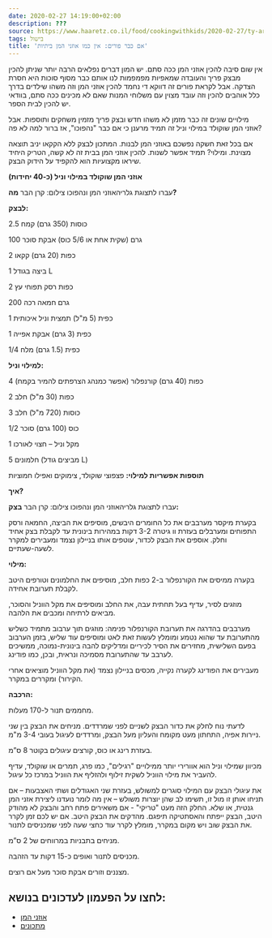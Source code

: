```yaml
---
date: 2020-02-27 14:19:00+02:00
description: ???
source: https://www.haaretz.co.il/food/cookingwithkids/2020-02-27/ty-article/0000017f-f8fc-d044-adff-fbfd0c860000
tags: בישול
title: 'אם כבר פורים: אין כמו אוזני המן ביתיות'
---
```


אין שום סיבה להכין אוזני המן ככה סתם. יש המון דברים נפלאים הרבה יותר שניתן להכין מבצק פריך והעובדה שמאפיות מפמפמות לנו אותם כבר מסוף סוכות היא חסרת הצדקה. אבל לקראת פורים זה דווקא די נחמד להכין אוזני המן וזה משהו שילדים בדרך כלל אוהבים להכין וזה עובד מצוין עם משלוחי המנות שאם לא מכינים ככה סתם, בוודאי יש להכין לבית הספר.

מילויים שונים זה כבר מזמן לא משהו חדש ובצק פריך מזמין משחקים ותוספות. אבל אוזני המן שוקולד במילוי וניל זה תמיד מרענן כי אם כבר "נהפוכו", אז ברור למה לא פה?

אם בכל זאת חשקה נפשכם באוזני המן לבנות. המתכון לבצק ללא הקקאו יניב תוצאה מצוינת. ומילוי? תמיד אפשר לשנות. להכין אוזני המן בבית זה לא קשה, הטריק היחיד שיראו מקצועיות הוא להקפיד על הידוק הבצק.

**אוזני המן שוקולד במילוי וניל (כ-40 יחידות)**

 עברו לתצוגת גלריהאוזני המן ונהפוכו צילום: קרן הבר **מה?**

**לבצק:**

2.5 כוסות (350 גרם) קמח

100 גרם (שקית אחת או 5/6 כוס) אבקת סוכר

2 כפות (20 גרם) קקאו

1 ביצה בגודל L

2 כפות רסק תפוחי עץ

200 גרם חמאה רכה

1 כפית (5 מ"ל) תמצית וניל איכותית

1 כפית (3 גרם) אבקת אפייה

1/4 כפית (1.5 גרם) מלח

**למילוי וניל:**

4 כפות (40 גרם) קורנפלור (אפשר כמנהג הצרפתים להמיר בקמח)

2 כפות (30 מ"ל) חלב

3 כוסות (720 מ"ל) חלב

1/2 כוס (100 גרם) סוכר

1 מקל וניל – חצוי לאורכו

5 חלמונים (מביצים גודל L)

**תוספות אפשריות למילוי:** פצפוצי שוקולד, צימוקים ואפילו חמוציות

**איך?**

 עברו לתצוגת גלריהאוזני המן ונהפוכו צילום: קרן הבר **בצק:**

בקערת מיקסר מערבבים את כל החומרים היבשים, מוסיפים את הביצה, החמאה ורסק התפוחים ומערבלים בעזרת וו גיטרה 3-2 דקות במהירות בינונית עד לקבלת בצק אחיד וחלק. אוספים את הבצק לכדור, עוטפים אותו בניילון נצמד ומעבירים למקרר לשעה-שעתיים.

**מילוי:**

בקערה ממיסים את הקורנפלור ב-2 כפות חלב, מוסיפים את החלמונים וטורפים היטב לקבלת תערובת אחידה.

מוזגים לסיר, עדיף בעל תחתית עבה, את החלב ומוסיפים את מקל הווניל והסוכר, מביאים לרתיחה ומכבים את הלהבה.

מערבבים בהדרגה את תערובת הקורנפלור פנימה: מוזגים תוך ערבוב מתמיד כשליש מהתערובת עד שהוא נטמע ומומלץ לעשות זאת לאט ומוסיפים עוד שליש, בזמן הערבוב בפעם השלישית, מחזירים את הסיר לכיריים ומדליקים להבה בינונית-נמוכה, ממשיכים לערבב עד שהתערובת מסמיכה ונראית, ובכן, כמו פודינג.

מעבירים את הפודינג לקערה נקייה, מכסים בניילון נצמד (את מקל הווניל מוציאים אחרי הקירור) ומקררים במקרר.

**הרכבה:**

מחממים תנור ל-170 מעלות.

לדעתי נוח לחלק את כדור הבצק לשניים לפני שמרדדים. מניחים את הבצק בין שני ניירות אפיה, התחתון מעט מקומח והעליון מעל הבצק, ומרדדים לעיגול בעובי 3-4 מ"מ.

בעזרת רינג או כוס, קורצים עיגולים בקוטר 8 ס”מ.

מכיוון שמילוי וניל הוא אוורירי יותר ממילויים "רגילים", כמו פרג, תמרים או שוקולד, עדיף להעביר את מילוי הווניל לשקית זילוף ולהזליף את הווניל במרכז כל עיגול.

את עיגולי הבצק עם המילוי סוגרים למשולש, בעזרת שני האגודלים ושתי האצבעות – אם תניחו אותן זו מול זו, תשימו לב שהן יוצרות משולש – אין מה לומר נועדנו ליצירת אזני המן גנטית, או שלא. החלק הזה מעט "טריקי" - אם משאירים פתח רחב והבצק לא מהודק היטב, הבצק ייפתח והאסתטיקה תיפגם. מהדקים את הבצק היטב. אם יש לכם זמן לקרר את הבצק שוב ויש מקום במקרר, מומלץ לקרר עוד כחצי שעה לפני שמכניסים לתנור.

מניחים בתבניות במרווחים של 2 ס”מ.

מכניסים לתנור ואופים כ-15 דקות עד הזהבה.

מצננים וזורים אבקת סוכר מעל אם רוצים.

לחצו על הפעמון לעדכונים בנושא:
------------------------------

* [אוזני המן](/ty-tag/hamans-ear-0000017f-da2d-d718-a5ff-faadcdec0000)
* [מתכונים](/ty-tag/recipes-0000017f-da28-dea8-a77f-de6a4ba50000)